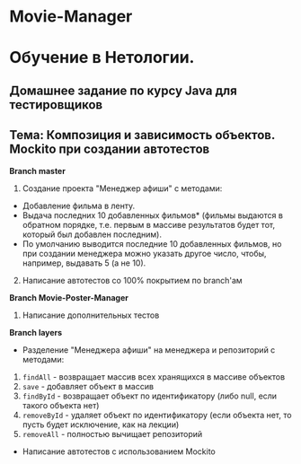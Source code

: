 # Movie-Manager

# Обучение в Нетологии.

## Домашнее задание по курсу Java для тестировщиков

## Тема: Композиция и зависимость объектов. Mockito при создании автотестов

**Branch master**

1. Создание проекта "Менеджер афиши" с методами:

- Добавление фильма в ленту.
- Выдача последних 10 добавленных фильмов* (фильмы выдаются в обратном порядке, т.е. первым в массиве результатов будет тот, который был добавлен последним).
- По умолчанию выводится последние 10 добавленных фильмов, но при создании менеджера можно указать другое число, чтобы, например, выдавать 5 (а не 10).

2. Написание автотестов со 100% покрытием по branch'ам

**Branch Movie-Poster-Manager**
1. Написание дополнительных тестов

**Branch layers**
- Разделение "Менеджера афиши" на менеджера и репозиторий с методами:

1. ``` findAll ``` - возвращает массив всех хранящихся в массиве объектов
1. ``` save ``` - добавляет объект в массив
1. ``` findById ``` - возвращает объект по идентификатору (либо null, если такого объекта нет)
1. ``` removeById ``` - удаляет объект по идентификатору (если объекта нет, то пусть будет исключение, как на лекции)
1. ``` removeAll ``` - полностью вычищает репозиторий

- Написание автотестов с использованием Mockito

